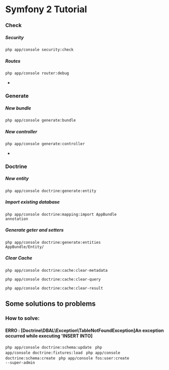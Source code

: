 # Symfony 2 Tutorial

### Check
#####  Security
<code>php app/console security:check</code>

##### Routes
<code>php app/console router:debug</code>

-

### Generate
##### New bundle
<code>php app/console generate:bundle</code>

##### New controller
<code>php app/console generate:controller</code>

-

### Doctrine
##### New entity
<code>php app/console doctrine:generate:entity</code>

##### Import existing database
<code>php app/console doctrine:mapping:import AppBundle annotation</code>

##### Generate geter and setters
<code>php app/console doctrine:generate:entities AppBundle/Entity/</code>

##### Clear Cache
<code>php app/console doctrine:cache:clear-metadata</code>

<code>php app/console doctrine:cache:clear-query</code>

<code>php app/console doctrine:cache:clear-result</code>


## Some solutions to problems

### How to solve:

#### ERRO : [Doctrine\DBAL\Exception\TableNotFoundException]An exception occurred while executing 'INSERT INTO]
	
<code>php app/console doctrine:schema:update  </code>
<code>php app/console doctrine:fixtures:load </code>
<code>php app/console doctrine:schema:create </code>
<code>php app/console fos:user:create --super-admin </code>
